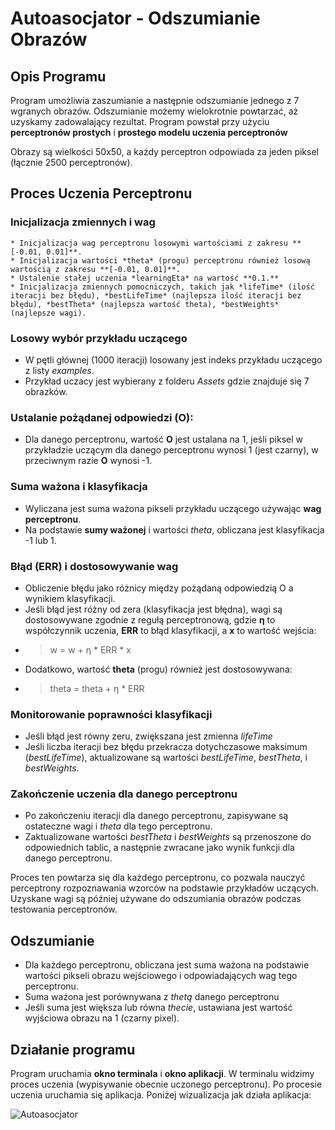 # Autoasocjator - Odszumianie Obrazów

## Opis Programu
Program umożliwia zaszumianie a następnie odszumianie jednego z 7 wgranych obrazów. Odszumianie możemy wielokrotnie powtarzać, aż uzyskamy zadowalający rezultat. Program powstał przy użyciu **perceptronów prostych** i **prostego modelu uczenia perceptronów**

Obrazy są wielkości 50x50, a każdy perceptron odpowiada za jeden piksel (łącznie 2500 perceptronów).

## Proces Uczenia Perceptronu
### Inicjalizacja zmiennych i wag
    * Inicjalizacja wag perceptronu losowymi wartościami z zakresu **[-0.01, 0.01]**.
    * Inicjalizacja wartości *theta* (progu) perceptronu również losową wartością z zakresu **[-0.01, 0.01]**.
    * Ustalenie stałej uczenia *learningEta* na wartość **0.1.**
    * Inicjalizacja zmiennych pomocniczych, takich jak *lifeTime* (ilość iteracji bez błędu), *bestLifeTime* (najlepsza ilość iteracji bez błędu), *bestTheta* (najlepsza wartość theta), *bestWeights* (najlepsze wagi).

### Losowy wybór przykładu uczącego
* W pętli głównej (1000 iteracji) losowany jest indeks przykładu uczącego z listy *examples*.
* Przykład uczacy jest wybierany z folderu *Assets* gdzie znajduje się 7 obrazków.

### Ustalanie pożądanej odpowiedzi (O):
* Dla danego perceptronu, wartość **O** jest ustalana na 1, jeśli piksel w przykładzie uczącym dla danego perceptronu wynosi 1 (jest czarny), w przeciwnym razie **O** wynosi -1.

### Suma ważona i klasyfikacja
* Wyliczana jest suma ważona pikseli przykładu uczącego używając **wag perceptronu**.
* Na podstawie **sumy ważonej** i wartości *theta*, obliczana jest klasyfikacja -1 lub 1.

### Błąd (ERR) i dostosowywanie wag
* Obliczenie błędu jako różnicy między pożądaną odpowiedzią O a wynikiem klasyfikacji.
* Jeśli błąd jest różny od zera (klasyfikacja jest błędna), wagi są dostosowywane zgodnie z regułą perceptronową, gdzie **η** to współczynnik uczenia, **ERR** to błąd klasyfikacji, a **x** to wartość wejścia:
* >
  > w = w + η * ERR * x
  > 
* Dodatkowo, wartość **theta** (progu) również jest dostosowywana:
* >
  > theta = theta + η * ERR
  > 

### Monitorowanie poprawności klasyfikacji
* Jeśli błąd jest równy zeru, zwiększana jest zmienna *lifeTime*
* Jeśli liczba iteracji bez błędu przekracza dotychczasowe maksimum (*bestLifeTime*), aktualizowane są wartości *bestLifeTime*, *bestTheta*, i *bestWeights*.

### Zakończenie uczenia dla danego perceptronu
* Po zakończeniu iteracji dla danego perceptronu, zapisywane są ostateczne wagi i *theta* dla tego perceptronu.
* Zaktualizowane wartości *bestTheta* i *bestWeights* są przenoszone do odpowiednich tablic, a następnie zwracane jako wynik funkcji dla danego perceptronu.

Proces ten powtarza się dla każdego perceptronu, co pozwala nauczyć perceptrony rozpoznawania wzorców na podstawie przykładów uczących. Uzyskane wagi są później używane do odszumiania obrazów podczas testowania perceptronów.

## Odszumianie
* Dla każdego perceptronu, obliczana jest suma ważona na podstawie wartości pikseli obrazu wejściowego i odpowiadających wag tego perceptronu.
* Suma ważona jest porównywana z *thetą* danego perceptronu
* Jeśli suma jest większa lub równa *thecie*, ustawiana jest wartość wyjściowa obrazu na 1 (czarny pixel).

## Działanie programu
Program uruchamia **okno terminala** i **okno aplikacji**. W terminalu widzimy proces uczenia (wypisywanie obecnie uczonego perceptronu). Po procesie uczenia uruchamia się aplikacja. Poniżej wizualizacja jak działa aplikacja:

![Autoasocjator](https://github.com/DarkArbiterr/Autoasocjator/assets/75552617/6a28ba87-1b7c-44e8-963b-7adf7eed3bae)


